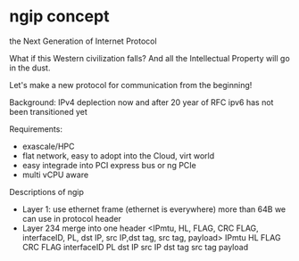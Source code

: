 # ngip concept
the Next Generation of Internet Protocol

What if this Western civilization falls?
And all the Intellectual Property will go in the dust.

Let's make a new protocol for communication from the beginning!

Background:
IPv4 deplection now and after 20 year of RFC ipv6 has not been transitioned yet

Requirements:
- exascale/HPC
- flat network, easy to adopt into the Cloud, virt world
- easy integrade into PCI express bus or ng PCIe
- multi vCPU aware

Descriptions of ngip
- Layer 1: use ethernet frame (ethernet is everywhere) more than 64B we can use in protocol header
- Layer 234 merge into one header <IPmtu, HL, FLAG, CRC FLAG, interfaceID, PL, dst IP, src IP,dst tag, src tag, payload>
IPmtu
HL
FLAG
CRC FLAG
interfaceID
PL
dst IP
src IP
dst tag
src tag
payload
